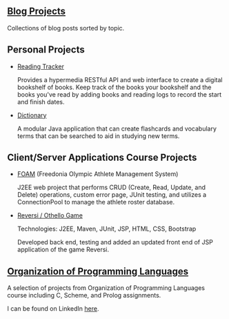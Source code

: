 ## [Blog Projects](https://oneexists.github.io/projects.html)

Collections of blog posts sorted by topic.

## Personal Projects
- [Reading Tracker](https://github.com/oneexists/readingTracker)

  Provides a hypermedia RESTful API and web interface to create a digital
  bookshelf of books. Keep track of the books your bookshelf and the books
  you've read by adding books and reading logs to record the start and finish
  dates.

- [Dictionary](https://github.com/oneexists/Dictionary)

  A modular Java application that can create flashcards and vocabulary terms
  that can be searched to aid in studying new terms.

## Client/Server Applications Course Projects

- [FOAM](https://github.com/oneexists/FOAM)
  (Freedonia Olympic Athlete Management System)

  J2EE web project that performs CRUD (Create, Read, Update, and Delete)
  operations, custom error page, JUnit testing, and utilizes a ConnectionPool
  to manage the athlete roster database.

- [Reversi / Othello Game](https://github.com/oneexists/reversi)

  Technologies: J2EE, Maven, JUnit, JSP, HTML, CSS, Bootstrap

  Developed back end, testing and added an updated front end of JSP application
  of the game Reversi.

## [Organization of Programming Languages](https://github.com/oneexists/ProgrammingLanguages)

A selection of projects from Organization of Programming Languages course
including C, Scheme, and Prolog assignments.


I can be found on LinkedIn [here](https://www.linkedin.com/in/skylar-lynner-826079188/).
